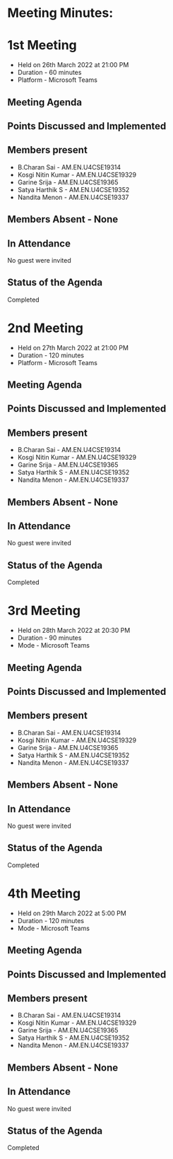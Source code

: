 # Meeting Minutes:


# 1st Meeting
* Held on 26th March 2022 at 21:00 PM
* Duration - 60 minutes  
* Platform - Microsoft Teams

## Meeting Agenda 


## Points Discussed and Implemented 


## Members present
* B.Charan Sai           - AM.EN.U4CSE19314
* Kosgi Nitin Kumar      - AM.EN.U4CSE19329
* Garine Srija           - AM.EN.U4CSE19365
* Satya Harthik  S       - AM.EN.U4CSE19352
* Nandita Menon         - AM.EN.U4CSE19337

## Members Absent - None

## In Attendance
No guest were invited

## Status of the Agenda
Completed




# 2nd Meeting
* Held on 27th March 2022 at 21:00 PM
* Duration - 120 minutes  
* Platform - Microsoft Teams

## Meeting Agenda 

## Points Discussed and Implemented 

## Members present
* B.Charan Sai              - AM.EN.U4CSE19314
* Kosgi Nitin Kumar      - AM.EN.U4CSE19329
* Garine Srija                 - AM.EN.U4CSE19365
* Satya Harthik  S         - AM.EN.U4CSE19352
* Nandita Menon        - AM.EN.U4CSE19337

## Members Absent - None

## In Attendance
No guest were invited

## Status of the Agenda
Completed





# 3rd Meeting
* Held on 28th March 2022 at 20:30 PM
* Duration - 90 minutes  
* Mode - Microsoft Teams

## Meeting Agenda 


## Points Discussed and Implemented 


## Members present
* B.Charan Sai           - AM.EN.U4CSE19314
* Kosgi Nitin Kumar      - AM.EN.U4CSE19329
* Garine Srija           - AM.EN.U4CSE19365
* Satya Harthik  S       - AM.EN.U4CSE19352
* Nandita Menon         - AM.EN.U4CSE19337

## Members Absent - None

## In Attendance
No guest were invited

## Status of the Agenda
Completed



# 4th Meeting
* Held on 29th March 2022 at 5:00 PM 
* Duration - 120 minutes  
* Mode - Microsoft Teams

## Meeting Agenda 

## Points Discussed and Implemented 

## Members present
* B.Charan Sai           - AM.EN.U4CSE19314
* Kosgi Nitin Kumar   - AM.EN.U4CSE19329
* Garine Srija             - AM.EN.U4CSE19365
* Satya Harthik  S      - AM.EN.U4CSE19352
* Nandita Menon        - AM.EN.U4CSE19337

## Members Absent - None

## In Attendance
No guest were invited

## Status of the Agenda
Completed
